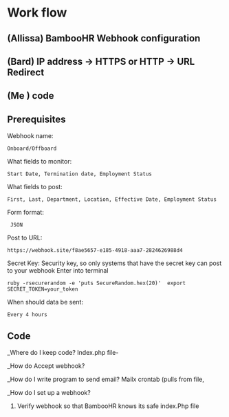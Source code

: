 # Work flow

## (Allissa) BambooHR Webhook configuration
 ## (Bard) IP address -> HTTPS or HTTP -> URL Redirect
## (Me ) code

## Prerequisites
Webhook name: 

    Onboard/Offboard
What fields to monitor:

    Start Date, Termination date, Employment Status
What fields to post:

    First, Last, Department, Location, Effective Date, Employment Status
Form format:

     JSON
Post to URL: 

    https://webhook.site/f8ae5657-e185-4918-aaa7-2824626988d4 

Secret Key:  Security key, so only systems that have the secret key can post to your webhook Enter into terminal
 
    ruby -rsecurerandom -e 'puts SecureRandom.hex(20)'  export SECRET_TOKEN=your_token

When should data be sent: 
 
    Every 4 hours
    
## Code

 _Where do I keep code?
    Index.php file-

_How do Accept webhook?

_How do I write program to send email?
  Mailx crontab (pulls from file, 


_How do I set up a webhook?
1. Verify webhook 
so that BambooHR knows its safe 
  index.Php file

    <?php
    
    if(isset($_REQUEST['hub_challenge'])) {
      $challenge = $_REQUEST['hub_challenge'];
      $token = $_REQUST['hub_verify_token'];
    }
    
    if($token == "myCustomToken123") {
      echo $chalenge; 
    }





